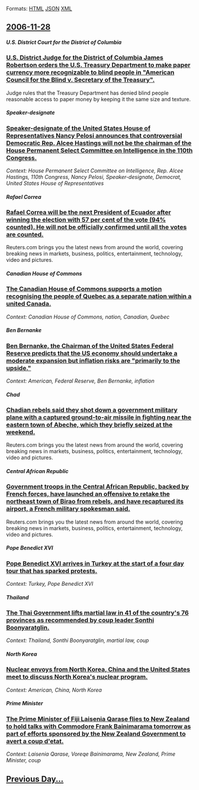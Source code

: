 
Formats: [HTML](2006/11/28/index.html)  [JSON](2006/11/28/index.json)  [XML](2006/11/28/index.xml)  

## [2006-11-28](/news/2006/11/28/index.md)

##### U.S. District Court for the District of Columbia
### [ U.S. District Judge for the District of Columbia James Robertson orders the U.S. Treasury Department to make paper currency more recognizable to blind people in "American Council for the Blind v. Secretary of the Treasury". ](/news/2006/11/28/u-s-district-judge-for-the-district-of-columbia-james-robertson-orders-the-u-s-treasury-department-to-make-paper-currency-more-recognizab.md)
Judge rules that the Treasury Department has denied blind people reasonable access to paper money by keeping it the same size and texture.

##### Speaker-designate
### [ Speaker-designate of the United States House of Representatives Nancy Pelosi announces that controversial Democratic Rep. Alcee Hastings will not be the chairman of the House Permanent Select Committee on Intelligence in the 110th Congress. ](/news/2006/11/28/speaker-designate-of-the-united-states-house-of-representatives-nancy-pelosi-announces-that-controversial-democratic-rep-alcee-hastings-wi.md)
_Context: House Permanent Select Committee on Intelligence, Rep. Alcee Hastings, 110th Congress, Nancy Pelosi, Speaker-designate, Democrat, United States House of Representatives_

##### Rafael Correa
### [ Rafael Correa will be the next President of Ecuador after winning the election with 57 per cent of the vote (94% counted). He will not be officially confirmed until all the votes are counted. ](/news/2006/11/28/rafael-correa-will-be-the-next-president-of-ecuador-after-winning-the-election-with-57-per-cent-of-the-vote-94-counted-he-will-not-be-o.md)
Reuters.com brings you the latest news from around the world, covering breaking news in markets, business, politics, entertainment, technology, video and pictures.

##### Canadian House of Commons
### [ The Canadian House of Commons supports a motion recognising the people of Quebec as a separate nation within a united Canada. ](/news/2006/11/28/the-canadian-house-of-commons-supports-a-motion-recognising-the-people-of-quebec-as-a-separate-nation-within-a-united-canada.md)
_Context: Canadian House of Commons, nation, Canadian, Quebec_

##### Ben Bernanke
### [ Ben Bernanke, the Chairman of the United States Federal Reserve predicts that the US economy should undertake a moderate expansion but inflation risks are "primarily to the upside." ](/news/2006/11/28/ben-bernanke-the-chairman-of-the-united-states-federal-reserve-predicts-that-the-us-economy-should-undertake-a-moderate-expansion-but-infl.md)
_Context: American, Federal Reserve, Ben Bernanke, inflation_

##### Chad
### [ Chadian rebels said they shot down a government military plane with a captured ground-to-air missile in fighting near the eastern town of Abeche, which they briefly seized at the weekend. ](/news/2006/11/28/chadian-rebels-said-they-shot-down-a-government-military-plane-with-a-captured-ground-to-air-missile-in-fighting-near-the-eastern-town-of-a.md)
Reuters.com brings you the latest news from around the world, covering breaking news in markets, business, politics, entertainment, technology, video and pictures.

##### Central African Republic
### [ Government troops in the Central African Republic, backed by French forces, have launched an offensive to retake the northeast town of Birao from rebels, and have recaptured its airport, a French military spokesman said. ](/news/2006/11/28/government-troops-in-the-central-african-republic-backed-by-french-forces-have-launched-an-offensive-to-retake-the-northeast-town-of-bira.md)
Reuters.com brings you the latest news from around the world, covering breaking news in markets, business, politics, entertainment, technology, video and pictures.

##### Pope Benedict XVI
### [ Pope Benedict XVI arrives in Turkey at the start of a four day tour that has sparked protests. ](/news/2006/11/28/pope-benedict-xvi-arrives-in-turkey-at-the-start-of-a-four-day-tour-that-has-sparked-protests.md)
_Context: Turkey, Pope Benedict XVI_

##### Thailand
### [ The Thai Government lifts martial law in 41 of the country's 76 provinces as recommended by coup leader Sonthi Boonyaratglin. ](/news/2006/11/28/the-thai-government-lifts-martial-law-in-41-of-the-country-s-76-provinces-as-recommended-by-coup-leader-sonthi-boonyaratglin.md)
_Context: Thailand, Sonthi Boonyaratglin, martial law, coup_

##### North Korea
### [ Nuclear envoys from North Korea, China and the United States meet to discuss North Korea's nuclear program. ](/news/2006/11/28/nuclear-envoys-from-north-korea-china-and-the-united-states-meet-to-discuss-north-korea-s-nuclear-program.md)
_Context: American, China, North Korea_

##### Prime Minister
### [ The Prime Minister of Fiji Laisenia Qarase flies to New Zealand to hold talks with Commodore Frank Bainimarama tomorrow as part of efforts sponsored by the New Zealand Government to avert a coup d'etat. ](/news/2006/11/28/the-prime-minister-of-fiji-laisenia-qarase-flies-to-new-zealand-to-hold-talks-with-commodore-frank-bainimarama-tomorrow-as-part-of-efforts.md)
_Context: Laisenia Qarase, Voreqe Bainimarama, New Zealand, Prime Minister, coup_

## [Previous Day...](/news/2006/11/27/index.md)

